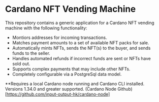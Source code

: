 # Cardano NFT Vending Machine

This repository contains a generic application for a Cardano NFT vending machine with the following functionality:

* Montiors addresses for incoming transactions.
* Matches payment amounts to a set of available NFT packs for sale.
* Automatically mints NFTs, sends the NFT(s) to the buyer, and sends funds to the seller.
* Handles automated refunds if incorrect funds are sent or NFTs have sold out.
* Supports complex payments that may include other NFTs.
* Completely configurable via a PostgreSql data model.

**Requires a local Cardano node running and Cardano CLI installed. Versions 1.34.0 and greater supported. (Cardano Node Github)[https://github.com/input-output-hk/cardano-node]  
